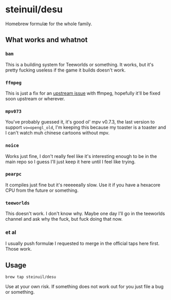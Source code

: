 # steinuil/desu

Homebrew formulæ for the whole family.

## What works and whatnot

### `bam`
This is a building system for Teeworlds or something. It works, but it's pretty fucking useless if the game it builds doesn't work.

### `ffmpeg`
This is just a fix for an [upstream issue](https://github.com/Homebrew/homebrew/issues/34963) with ffmpeg, hopefully it'll be fixed soon upstream or wherever.

### `mpv073`
You've probably guessed it, it's good ol' mpv v0.7.3, the last version to support `vo=opengl_old`, I'm keeping this because my toaster is a toaster and I can't watch muh chinese cartoons without mpv.

### `noice`
Works just fine, I don't really feel like it's interesting enough to be in the main repo so I guess I'll just keep it here until I feel like trying.

### `pearpc`
It compiles just fine but it's reeeeeally slow. Use it if you have a hexacore CPU from the future or something.

### `teeworlds`
This doesn't work. I don't know why. Maybe one day I'll go in the teeworlds channel and ask why the fuck, but fuck doing that now.

### et al
I usually push formulæ I requested to merge in the official taps here first. Those work.

## Usage

    brew tap steinuil/desu

Use at your own risk. If something does not work out for you just file a bug or something.
